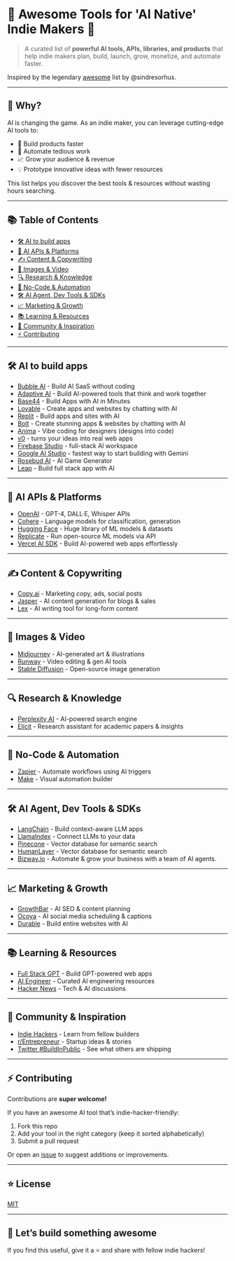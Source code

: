 # 🧠 Awesome Tools for 'AI Native' Indie Makers 🚀

> A curated list of **powerful AI tools, APIs, libraries, and products** that help indie makers plan, build, launch, grow, monetize, and automate faster.

Inspired by the legendary [awesome](https://github.com/sindresorhus/awesome) list by @sindresorhus.

---

## 🌟 Why?

AI is changing the game. As an indie maker, you can leverage cutting-edge AI tools to:

- 🚀 Build products faster
- 🧩 Automate tedious work
- 📈 Grow your audience & revenue
- 💡 Prototype innovative ideas with fewer resources

This list helps you discover the best tools & resources without wasting hours searching.

---

## 📚 Table of Contents

- [🛠 AI to build apps](#-ai-to-build-apps)
- [🤖 AI APIs & Platforms](#-ai-apis--platforms)
- [✍️ Content & Copywriting](#-content--copywriting)
- [🎨 Images & Video](#-images--video)
- [🔍 Research & Knowledge](#-research--knowledge)
- [🧩 No-Code & Automation](#-no-code--automation)
- [🛠 AI Agent, Dev Tools & SDKs](#-dev-tools--sdks)
- [📈 Marketing & Growth](#-marketing--growth)
- [📚 Learning & Resources](#-learning--resources)
- [💬 Community & Inspiration](#-community--inspiration)
- [⚡ Contributing](#-contributing)

---

## 🛠 AI to build apps

- [Bubble AI](https://bubble.io/) - Build AI SaaS without coding
- [Adaptive AI](https://adaptive.ai/) - Build AI-powered tools that think and work together
- [Base44](https://base44.com/) - Build Apps with AI in Minutes
- [Lovable](https://lovable.dev/) - Create apps and websites by chatting with AI
- [Replit](https://replit.com/) - Build apps and sites with AI
- [Bolt](https://bolt.new/) - Create stunning apps & websites by chatting with AI
- [Anima](https://www.animaapp.com/) - Vibe coding for designers (designs into code)
- [v0](https://v0.dev/) - turns your ideas into real web apps
- [Firebase Studio](https://firebase.studio/) - full-stack AI workspace
- [Google AI Studio](https://aistudio.google.com/) - fastest way to start building with Gemini
- [Rosebud AI](https://rosebud.ai/) - AI Game Generator
- [Leap](https://leap.new/) - Build full stack app with AI



---

## 🤖 AI APIs & Platforms

- [OpenAI](https://openai.com/) - GPT-4, DALL·E, Whisper APIs
- [Cohere](https://cohere.com/) - Language models for classification, generation
- [Hugging Face](https://huggingface.co/) - Huge library of ML models & datasets
- [Replicate](https://replicate.com/) - Run open-source ML models via API
- [Vercel AI SDK](https://vercel.com/ai) - Build AI-powered web apps effortlessly

---

## ✍️ Content & Copywriting

- [Copy.ai](https://www.copy.ai/) - Marketing copy, ads, social posts
- [Jasper](https://www.jasper.ai/) - AI content generation for blogs & sales
- [Lex](https://lex.page/) - AI writing tool for long-form content

---

## 🎨 Images & Video

- [Midjourney](https://www.midjourney.com/) - AI-generated art & illustrations
- [Runway](https://runwayml.com/) - Video editing & gen AI tools
- [Stable Diffusion](https://stability.ai/) - Open-source image generation

---

## 🔍 Research & Knowledge

- [Perplexity AI](https://www.perplexity.ai/) - AI-powered search engine
- [Elicit](https://elicit.com/) - Research assistant for academic papers & insights

---

## 🧩 No-Code & Automation

- [Zapier](https://zapier.com/) - Automate workflows using AI triggers
- [Make](https://www.make.com/) - Visual automation builder

---

## 🛠 AI Agent, Dev Tools & SDKs

- [LangChain](https://python.langchain.com/) - Build context-aware LLM apps
- [LlamaIndex](https://www.llamaindex.ai/) - Connect LLMs to your data
- [Pinecone](https://www.pinecone.io/) - Vector database for semantic search
- [HumanLayer](https://www.humanlayer.dev/) - Vector database for semantic search
- [Bizway.io](https://www.bizway.io/) - Automate & grow your business with a team of AI agents.

---

## 📈 Marketing & Growth

- [GrowthBar](https://www.growthbarseo.com/) - AI SEO & content planning
- [Ocoya](https://www.ocoya.com/) - AI social media scheduling & captions
- [Durable](https://durable.co/) - Build entire websites with AI

---

## 📚 Learning & Resources

- [Full Stack GPT](https://fullstackgpt.dev/) - Build GPT-powered web apps
- [AI Engineer](https://ai.engineer/) - Curated AI engineering resources
- [Hacker News](https://news.ycombinator.com/) - Tech & AI discussions

---

## 💬 Community & Inspiration

- [Indie Hackers](https://www.indiehackers.com/) - Learn from fellow builders
- [r/Entrepreneur](https://www.reddit.com/r/Entrepreneur/) - Startup ideas & stories
- [Twitter #BuildInPublic](https://twitter.com/search?q=%23buildinpublic) - See what others are shipping

---

## ⚡ Contributing

Contributions are **super welcome!**

If you have an awesome AI tool that’s indie-hacker-friendly:

1. Fork this repo
2. Add your tool in the right category (keep it sorted alphabetically)
3. Submit a pull request

Or open an [issue](https://github.com/harked/awesome-ai-tools-for-builders/issues) to suggest additions or improvements.

---

## ⭐️ License

[MIT](LICENSE)

---

## 🚀 Let’s build something awesome

If you find this useful, give it a ⭐️ and share with fellow indie hackers!
